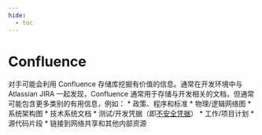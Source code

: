```yaml
---
hide:
  - toc
---
```


# Confluence

对手可能会利用 Confluence 存储库挖掘有价值的信息。通常在开发环境中与 Atlassian JIRA 一起发现，Confluence 通常用于存储与开发相关的文档，但通常可能包含更多类别的有用信息，例如：  * 政策、程序和标准 * 物理/逻辑网络图 * 系统架构图 * 技术系统文档 * 测试/开发凭据（即[不安全凭据](https://attack.mitre.org/techniques/T1552)） * 工作/项目计划 * 源代码片段 * 链接到网络共享和其他内部资源 
